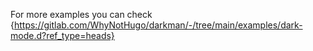 For more examples you can check {https://gitlab.com/WhyNotHugo/darkman/-/tree/main/examples/dark-mode.d?ref_type=heads}
